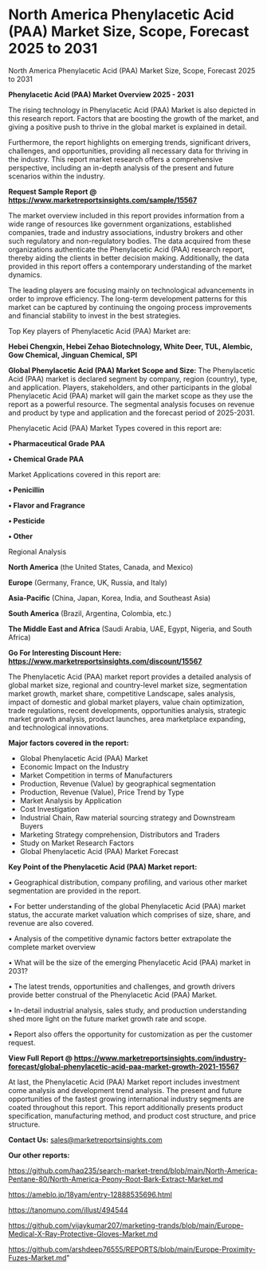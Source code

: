 # North America Phenylacetic Acid (PAA) Market Size, Scope, Forecast 2025 to 2031
North America Phenylacetic Acid (PAA) Market Size, Scope, Forecast 2025 to 2031

<Strong> Phenylacetic Acid (PAA) Market Overview 2025 - 2031</strong>

The rising technology in Phenylacetic Acid (PAA) Market is also depicted in this research report. Factors that are boosting the growth of the market, and giving a positive push to thrive in the global market is explained in detail.

Furthermore, the report highlights on emerging trends, significant drivers, challenges, and opportunities, providing all necessary data for thriving in the industry. This report market research offers a comprehensive perspective, including an in-depth analysis of the present and future scenarios within the industry.

<strong>Request Sample Report @ <a href=https://www.marketreportsinsights.com/sample/15567>https://www.marketreportsinsights.com/sample/15567</a></strong>

The market overview included in this report provides information from a wide range of resources like government organizations, established companies, trade and industry associations, industry brokers and other such regulatory and non-regulatory bodies. The data acquired from these organizations authenticate the Phenylacetic Acid (PAA) research report, thereby aiding the clients in better decision making. Additionally, the data provided in this report offers a contemporary understanding of the market dynamics.

The leading players are focusing mainly on technological advancements in order to improve efficiency. The long-term development patterns for this market can be captured by continuing the ongoing process improvements and financial stability to invest in the best strategies.

Top Key players of Phenylacetic Acid (PAA) Market are:

<strong>Hebei Chengxin, Hebei Zehao Biotechnology, White Deer, TUL, Alembic, Gow Chemical, Jinguan Chemical, SPI</strong>

<strong><b>Global Phenylacetic Acid (PAA) Market Scope and Size:</b></strong>
The Phenylacetic Acid (PAA) market is declared segment by company, region (country), type, and application. Players, stakeholders, and other participants in the global Phenylacetic Acid (PAA) market will gain the market scope as they use the report as a powerful resource. The segmental analysis focuses on revenue and product by type and application and the forecast period of 2025-2031.

Phenylacetic Acid (PAA) Market Types covered in this report are:

<strong>• Pharmaceutical Grade PAA

• Chemical Grade PAA</strong>

Market Applications covered in this report are:

<strong>• Penicillin

• Flavor and Fragrance

• Pesticide

• Other</strong> 

Regional Analysis

<strong>North America</strong> (the United States, Canada, and Mexico)

<strong>Europe</strong> (Germany, France, UK, Russia, and Italy)

<strong>Asia-Pacific</strong> (China, Japan, Korea, India, and Southeast Asia)

<strong>South America</strong> (Brazil, Argentina, Colombia, etc.)

<strong>The Middle East and Africa</strong> (Saudi Arabia, UAE, Egypt, Nigeria, and South Africa)

<strong>Go For Interesting Discount Here: <a href=https://www.marketreportsinsights.com/discount/15567>https://www.marketreportsinsights.com/discount/15567</a></strong>

The Phenylacetic Acid (PAA) market report provides a detailed analysis of global market size, regional and country-level market size, segmentation market growth, market share, competitive Landscape, sales analysis, impact of domestic and global market players, value chain optimization, trade regulations, recent developments, opportunities analysis, strategic market growth analysis, product launches, area marketplace expanding, and technological innovations.

<strong><b>Major factors covered in the report:</b></strong>
<ul>
  <li>Global Phenylacetic Acid (PAA) Market </li>
  <li>Economic Impact on the Industry</li>
  <li>Market Competition in terms of Manufacturers</li>
  <li>Production, Revenue (Value) by geographical segmentation</li>
  <li>Production, Revenue (Value), Price Trend by Type</li>
  <li>Market Analysis by Application</li>
  <li>Cost Investigation</li>
  <li>Industrial Chain, Raw material sourcing strategy and Downstream Buyers</li>
  <li>Marketing Strategy comprehension, Distributors and Traders</li>
  <li>Study on Market Research Factors</li>
  <li>Global Phenylacetic Acid (PAA) Market Forecast</li>
</ul>

<strong><b>Key Point of the Phenylacetic Acid (PAA) Market report:</b></strong>

• Geographical distribution, company profiling, and various other market segmentation are provided in the report.

• For better understanding of the global Phenylacetic Acid (PAA) market status, the accurate market valuation which comprises of size, share, and revenue are also covered.

• Analysis of the competitive dynamic factors better extrapolate the complete market overview

• What will be the size of the emerging Phenylacetic Acid (PAA) market in 2031?

• The latest trends, opportunities and challenges, and growth drivers provide better construal of the Phenylacetic Acid (PAA) Market.

• In-detail industrial analysis, sales study, and production understanding shed more light on the future market growth rate and scope.

• Report also offers the opportunity for customization as per the customer request.

<strong><b>View Full Report @ <a href=https://www.marketreportsinsights.com/industry-forecast/global-phenylacetic-acid-paa-market-growth-2021-15567>https://www.marketreportsinsights.com/industry-forecast/global-phenylacetic-acid-paa-market-growth-2021-15567</a></b></strong>


At last, the Phenylacetic Acid (PAA) Market report includes investment come analysis and development trend analysis. The present and future opportunities of the fastest growing international industry segments are coated throughout this report. This report additionally presents product specification, manufacturing method, and product cost structure, and price structure.

<strong>Contact Us:</strong>
sales@marketreportsinsights.com

<strong>Our other reports:</strong>

<a href=https://github.com/haq235/search-market-trend/blob/main/North-America-Pentane-80/North-America-Peony-Root-Bark-Extract-Market.md>https://github.com/haq235/search-market-trend/blob/main/North-America-Pentane-80/North-America-Peony-Root-Bark-Extract-Market.md</a>

<a href=https://ameblo.jp/18yam/entry-12888535696.html>https://ameblo.jp/18yam/entry-12888535696.html</a>

<a href=https://tanomuno.com/illust/494544>https://tanomuno.com/illust/494544</a>

<a href=https://github.com/vijaykumar207/marketing-trands/blob/main/Europe-Medical-X-Ray-Protective-Gloves-Market.md>https://github.com/vijaykumar207/marketing-trands/blob/main/Europe-Medical-X-Ray-Protective-Gloves-Market.md</a>

<a href=https://github.com/arshdeep76555/REPORTS/blob/main/Europe-Proximity-Fuzes-Market.md>https://github.com/arshdeep76555/REPORTS/blob/main/Europe-Proximity-Fuzes-Market.md</a>"
